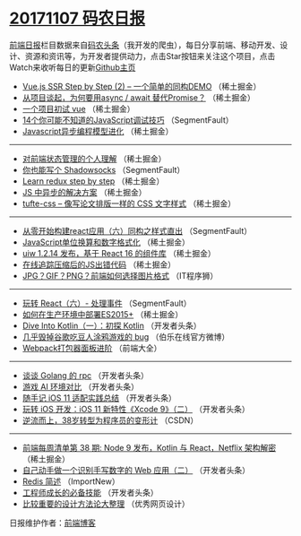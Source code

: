 # [20171107 码农日报](https://toutiao.qdkfweb.cn/date/2017/11/07)

[前端日报](https://qdkfweb.cn/c/news)栏目数据来自[码农头条](https://toutiao.qdkfweb.cn/)（我开发的爬虫），每日分享前端、移动开发、设计、资源和资讯等，为开发者提供动力，点击Star按钮来关注这个项目，点击Watch来收听每日的更新[Github主页](https://github.com/kujian/frontendDaily)
* [Vue.js SSR Step by Step (2) &#8211; 一个简单的同构DEMO](https://toutiao.qdkfweb.cn/55681.html) （稀土掘金）
* [从项目谈起，为何要用async / await 替代Promise？](https://toutiao.qdkfweb.cn/55684.html) （稀土掘金）
* [一个项目初试 vue](https://toutiao.qdkfweb.cn/55668.html) （稀土掘金）
* [14个你可能不知道的JavaScript调试技巧](https://toutiao.qdkfweb.cn/55662.html) （SegmentFault）
* [Javascript异步编程模型进化](https://toutiao.qdkfweb.cn/55677.html) （稀土掘金）

***
* [对前端状态管理的个人理解](https://toutiao.qdkfweb.cn/55679.html) （稀土掘金）
* [你也能写个 Shadowsocks](https://toutiao.qdkfweb.cn/55664.html) （SegmentFault）
* [Learn redux step by step](https://toutiao.qdkfweb.cn/55670.html) （稀土掘金）
* [JS 中异步的解决方案](https://toutiao.qdkfweb.cn/55671.html) （稀土掘金）
* [tufte-css &#8211; 像写论文排版一样的 CSS 文字样式](https://toutiao.qdkfweb.cn/55682.html) （稀土掘金）

***
* [从零开始构建react应用（六）同构之样式直出](https://toutiao.qdkfweb.cn/55660.html) （SegmentFault）
* [JavaScript单位换算和数字格式化](https://toutiao.qdkfweb.cn/55678.html) （稀土掘金）
* [uiw 1.2.14 发布，基于 React 16 的组件库](https://toutiao.qdkfweb.cn/55669.html) （稀土掘金）
* [在线追踪压缩后的JS出错代码](https://toutiao.qdkfweb.cn/55680.html) （稀土掘金）
* [JPG？GIF？PNG？前端如何选择图片格式](https://toutiao.qdkfweb.cn/55756.html) （IT程序狮）

***
* [玩转 React（六）- 处理事件](https://toutiao.qdkfweb.cn/55661.html) （SegmentFault）
* [如何在生产环境中部署ES2015+](https://toutiao.qdkfweb.cn/55674.html) （稀土掘金）
* [Dive Into Kotlin（一）：初探 Kotlin](https://toutiao.qdkfweb.cn/55707.html) （开发者头条）
* [几乎毁掉谷歌吃豆人涂鸦游戏的 bug](https://toutiao.qdkfweb.cn/55765.html) （伯乐在线官方微博）
* [Webpack打包器面板进阶](https://toutiao.qdkfweb.cn/55751.html) （前端大全）

***
* [谈谈 Golang 的 rpc](https://toutiao.qdkfweb.cn/55709.html) （开发者头条）
* [游戏 AI 环境对比](https://toutiao.qdkfweb.cn/55723.html) （开发者头条）
* [随手记 iOS 11 适配实践总结](https://toutiao.qdkfweb.cn/55724.html) （开发者头条）
* [玩转 iOS 开发：iOS 11 新特性《Xcode 9》（二）](https://toutiao.qdkfweb.cn/55714.html) （开发者头条）
* [逆流而上，38岁转型为程序员的变形计](https://toutiao.qdkfweb.cn/55746.html) （CSDN）

***
* [前端每周清单第 38 期: Node 9 发布，Kotlin 与 React，Netflix 架构解密](https://toutiao.qdkfweb.cn/55683.html) （稀土掘金）
* [自己动手做一个识别手写数字的 Web 应用（二）](https://toutiao.qdkfweb.cn/55716.html) （开发者头条）
* [Redis 简述](https://toutiao.qdkfweb.cn/55748.html) （ImportNew）
* [工程师成长的必备技能](https://toutiao.qdkfweb.cn/55706.html) （开发者头条）
* [比较重要的设计方法论大整理](https://toutiao.qdkfweb.cn/55764.html) （优秀网页设计）

日报维护作者：[前端博客](https://qdkfweb.cn/) 